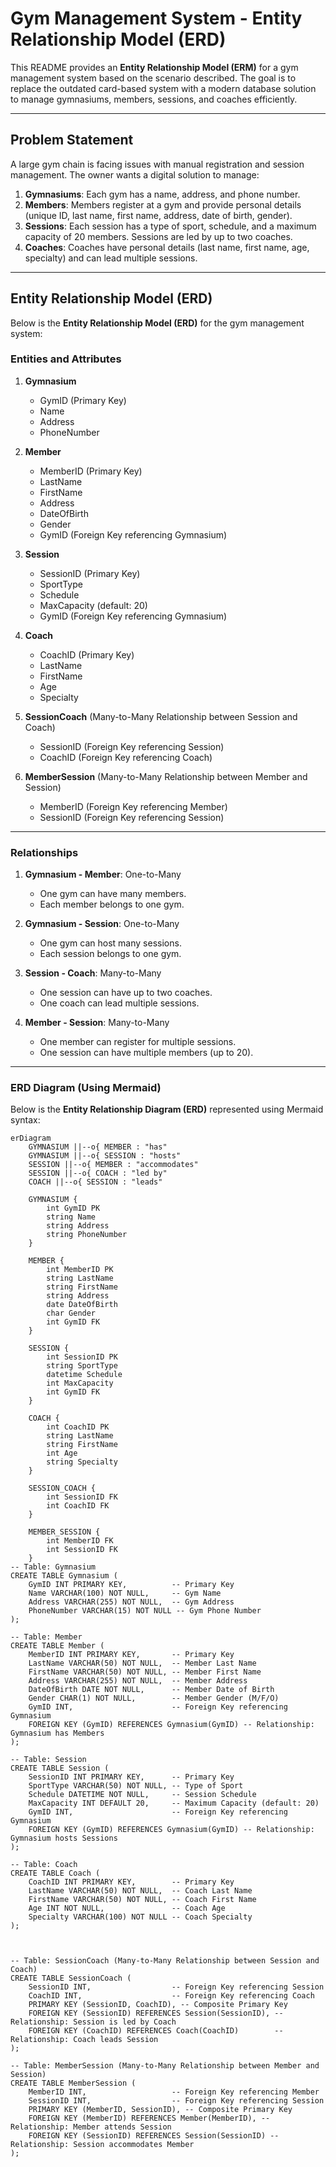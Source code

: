 # Gym Management System - Entity Relationship Model (ERD)

This README provides an **Entity Relationship Model (ERM)** for a gym management system based on the scenario described. The goal is to replace the outdated card-based system with a modern database solution to manage gymnasiums, members, sessions, and coaches efficiently.

---

## Problem Statement

A large gym chain is facing issues with manual registration and session management. The owner wants a digital solution to manage:

1. **Gymnasiums**: Each gym has a name, address, and phone number.
2. **Members**: Members register at a gym and provide personal details (unique ID, last name, first name, address, date of birth, gender).
3. **Sessions**: Each session has a type of sport, schedule, and a maximum capacity of 20 members. Sessions are led by up to two coaches.
4. **Coaches**: Coaches have personal details (last name, first name, age, specialty) and can lead multiple sessions.

---

## Entity Relationship Model (ERD)

Below is the **Entity Relationship Model (ERD)** for the gym management system:

### Entities and Attributes

1. **Gymnasium**
   - GymID (Primary Key)
   - Name
   - Address
   - PhoneNumber

2. **Member**
   - MemberID (Primary Key)
   - LastName
   - FirstName
   - Address
   - DateOfBirth
   - Gender
   - GymID (Foreign Key referencing Gymnasium)

3. **Session**
   - SessionID (Primary Key)
   - SportType
   - Schedule
   - MaxCapacity (default: 20)
   - GymID (Foreign Key referencing Gymnasium)

4. **Coach**
   - CoachID (Primary Key)
   - LastName
   - FirstName
   - Age
   - Specialty

5. **SessionCoach** (Many-to-Many Relationship between Session and Coach)
   - SessionID (Foreign Key referencing Session)
   - CoachID (Foreign Key referencing Coach)

6. **MemberSession** (Many-to-Many Relationship between Member and Session)
   - MemberID (Foreign Key referencing Member)
   - SessionID (Foreign Key referencing Session)

---

### Relationships

1. **Gymnasium - Member**: One-to-Many
   - One gym can have many members.
   - Each member belongs to one gym.

2. **Gymnasium - Session**: One-to-Many
   - One gym can host many sessions.
   - Each session belongs to one gym.

3. **Session - Coach**: Many-to-Many
   - One session can have up to two coaches.
   - One coach can lead multiple sessions.

4. **Member - Session**: Many-to-Many
   - One member can register for multiple sessions.
   - One session can have multiple members (up to 20).

---

### ERD Diagram (Using Mermaid)

Below is the **Entity Relationship Diagram (ERD)** represented using Mermaid syntax:

```mermaid
erDiagram
    GYMNASIUM ||--o{ MEMBER : "has"
    GYMNASIUM ||--o{ SESSION : "hosts"
    SESSION ||--o{ MEMBER : "accommodates"
    SESSION ||--o{ COACH : "led by"
    COACH ||--o{ SESSION : "leads"

    GYMNASIUM {
        int GymID PK
        string Name
        string Address
        string PhoneNumber
    }

    MEMBER {
        int MemberID PK
        string LastName
        string FirstName
        string Address
        date DateOfBirth
        char Gender
        int GymID FK
    }

    SESSION {
        int SessionID PK
        string SportType
        datetime Schedule
        int MaxCapacity
        int GymID FK
    }

    COACH {
        int CoachID PK
        string LastName
        string FirstName
        int Age
        string Specialty
    }

    SESSION_COACH {
        int SessionID FK
        int CoachID FK
    }

    MEMBER_SESSION {
        int MemberID FK
        int SessionID FK
    }
-- Table: Gymnasium
CREATE TABLE Gymnasium (
    GymID INT PRIMARY KEY,          -- Primary Key
    Name VARCHAR(100) NOT NULL,     -- Gym Name
    Address VARCHAR(255) NOT NULL,  -- Gym Address
    PhoneNumber VARCHAR(15) NOT NULL -- Gym Phone Number
);

-- Table: Member
CREATE TABLE Member (
    MemberID INT PRIMARY KEY,       -- Primary Key
    LastName VARCHAR(50) NOT NULL,  -- Member Last Name
    FirstName VARCHAR(50) NOT NULL, -- Member First Name
    Address VARCHAR(255) NOT NULL,  -- Member Address
    DateOfBirth DATE NOT NULL,      -- Member Date of Birth
    Gender CHAR(1) NOT NULL,        -- Member Gender (M/F/O)
    GymID INT,                      -- Foreign Key referencing Gymnasium
    FOREIGN KEY (GymID) REFERENCES Gymnasium(GymID) -- Relationship: Gymnasium has Members
);

-- Table: Session
CREATE TABLE Session (
    SessionID INT PRIMARY KEY,      -- Primary Key
    SportType VARCHAR(50) NOT NULL, -- Type of Sport
    Schedule DATETIME NOT NULL,     -- Session Schedule
    MaxCapacity INT DEFAULT 20,     -- Maximum Capacity (default: 20)
    GymID INT,                      -- Foreign Key referencing Gymnasium
    FOREIGN KEY (GymID) REFERENCES Gymnasium(GymID) -- Relationship: Gymnasium hosts Sessions
);

-- Table: Coach
CREATE TABLE Coach (
    CoachID INT PRIMARY KEY,        -- Primary Key
    LastName VARCHAR(50) NOT NULL,  -- Coach Last Name
    FirstName VARCHAR(50) NOT NULL, -- Coach First Name
    Age INT NOT NULL,               -- Coach Age
    Specialty VARCHAR(100) NOT NULL -- Coach Specialty
);



-- Table: SessionCoach (Many-to-Many Relationship between Session and Coach)
CREATE TABLE SessionCoach (
    SessionID INT,                  -- Foreign Key referencing Session
    CoachID INT,                    -- Foreign Key referencing Coach
    PRIMARY KEY (SessionID, CoachID), -- Composite Primary Key
    FOREIGN KEY (SessionID) REFERENCES Session(SessionID), -- Relationship: Session is led by Coach
    FOREIGN KEY (CoachID) REFERENCES Coach(CoachID)        -- Relationship: Coach leads Session
);

-- Table: MemberSession (Many-to-Many Relationship between Member and Session)
CREATE TABLE MemberSession (
    MemberID INT,                   -- Foreign Key referencing Member
    SessionID INT,                  -- Foreign Key referencing Session
    PRIMARY KEY (MemberID, SessionID), -- Composite Primary Key
    FOREIGN KEY (MemberID) REFERENCES Member(MemberID), -- Relationship: Member attends Session
    FOREIGN KEY (SessionID) REFERENCES Session(SessionID) -- Relationship: Session accommodates Member
);
